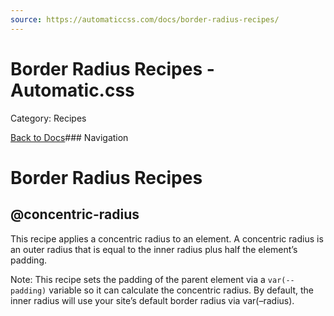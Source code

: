 ```yaml
---
source: https://automaticcss.com/docs/border-radius-recipes/
---
```


# Border Radius Recipes - Automatic.css

Category: Recipes

[Back to Docs](https://automaticcss.com/docs)### Navigation

# Border Radius Recipes

## @concentric-radius

This recipe applies a concentric radius to an element. A concentric radius is an outer radius that is equal to the inner radius plus half the element’s padding.

Note: This recipe sets the padding of the parent element via a `var(--padding)` variable so it can calculate the concentric radius. By default, the inner radius will use your site’s default border radius via var(–radius).

